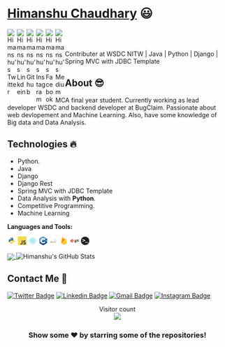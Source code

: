 
 # <a href="https://www.linkedin.com/in/kadianhimanshu/">Himanshu Chaudhary</a> :smiley:
 
 <a href="#">
  <img align="left" alt="Himanshu's Twitter" width="22px" src="https://cdn.jsdelivr.net/npm/simple-icons@v3/icons/twitter.svg" />
</a>
<a href="https://www.linkedin.com/in/kadianhimanshu/">
  <img align="left" alt="Himanshu's Linkdein" width="22px" src="https://cdn.jsdelivr.net/npm/simple-icons@v3/icons/linkedin.svg" />
</a>
<a href="https://github.com/himanshukadian">
  <img align="left" alt="Himanshu's Github" width="22px" src="https://cdn.jsdelivr.net/npm/simple-icons@v3/icons/github.svg" />
</a>
<a href="#">
  <img align="left" alt="Himanshu's Instagram" width="22px" src="https://cdn.jsdelivr.net/npm/simple-icons@v3/icons/instagram.svg" />
</a>
<a href="https://www.facebook.com/HimanshuChaudharykadian">
  <img align="left" alt="Himanshu's Facebook" width="22px" src="https://cdn.jsdelivr.net/npm/simple-icons@v3/icons/facebook.svg" />
</a>
<a href="#">
  <img align="left" alt="Himanshu's Medium" width="22px" src="https://cdn.jsdelivr.net/npm/simple-icons@v3/icons/medium.svg" />
</a>

<br/>
<br/>

Contributer at WSDC NITW | Java | Python | Django | Spring MVC with JDBC Template

## About :sunglasses:
MCA final year student. Currently working as lead developer WSDC and backend developer at BugClaim. Passionate about web devlopement and Machine Learning. Also, have some knowledge of Big data and Data Analysis.

## Technologies :fire:
- Python.
- Java
- Django
- Django Rest
- Spring MVC with JDBC Template
- Data Analysis with **Python**.
- Competitive Programming.
- Machine Learning

**Languages and Tools:**  

<code><img height="20" src="https://raw.githubusercontent.com/github/explore/80688e429a7d4ef2fca1e82350fe8e3517d3494d/topics/python/python.png"></code>
<code><img height="20" src="https://raw.githubusercontent.com/github/explore/80688e429a7d4ef2fca1e82350fe8e3517d3494d/topics/javascript/javascript.png"></code>
<code><img height="20" src="https://raw.githubusercontent.com/github/explore/80688e429a7d4ef2fca1e82350fe8e3517d3494d/topics/react/react.png"></code>
<code><img height="20" src="https://raw.githubusercontent.com/github/explore/80688e429a7d4ef2fca1e82350fe8e3517d3494d/topics/cpp/cpp.png"></code>
<code><img height="20" src="https://raw.githubusercontent.com/github/explore/80688e429a7d4ef2fca1e82350fe8e3517d3494d/topics/mysql/mysql.png"></code>
<code><img height="20" src="https://raw.githubusercontent.com/github/explore/80688e429a7d4ef2fca1e82350fe8e3517d3494d/topics/firebase/firebase.png"></code>
<code><img height="20" src="https://raw.githubusercontent.com/github/explore/80688e429a7d4ef2fca1e82350fe8e3517d3494d/topics/git/git.png"></code>
<code><img height="20" src="https://raw.githubusercontent.com/github/explore/80688e429a7d4ef2fca1e82350fe8e3517d3494d/topics/terminal/terminal.png"></code>


<a href="https://github.com/himanshukadian">
  <img align="center" src="https://github-readme-stats.vercel.app/api/top-langs/?username=himanshukadian&theme=radical" />
</a>

<img src="https://github-readme-stats.vercel.app/api?username=himanshukadian&&show_icons=true&theme=radical&line_height=27&v=5" alt="Himanshu's GitHub Stats" />


<a href="https://github.com/himanshukadian/nitadda">
  <img align="center" src=""  />
</a>    


##  Contact Me :speech_balloon:
[![Twitter Badge](https://img.shields.io/badge/-himanshukadian-1ca0f1?style=flat-square&labelColor=1ca0f1&logo=twitter&logoColor=white&link=#)](himanshukadian) [![Linkedin Badge](https://img.shields.io/badge/-himanshukadian-blue?style=flat-square&logo=Linkedin&logoColor=white&link=https://www.linkedin.com/in/kadianhimanshu/)](https://www.linkedin.com/in/kadianhimanshu/) [![Gmail Badge](https://img.shields.io/badge/-himanshuchaudhary.nitw@gmail.com-c14438?style=flat-square&logo=Gmail&logoColor=white&link=mailto:himanshuchaudhary.nitw@gmail.com)](mailto:himanshuchaudhary.nitw@gmail.com) [![Instagram Badge](https://img.shields.io/badge/-@himanshukadian-e4405f?style=flat-square&labelColor=f94877&logo=instagram&logoColor=white&link=#)](himanshukadian)

<p align="center"> 
  Visitor count<br>
  <img src="https://profile-counter.glitch.me/himanshukadian/count.svg" />
</p>


<div align="center">

### Show some ❤️ by starring some of the repositories!

</div>


